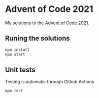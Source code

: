 # Advent of Code 2021

My solutions to the [Advent of Code 2021](https://adventofcode.com/2021).

## Runing the solutions

```bash
npm install
npm start
```

## Unit tests

Testing is automatic through Github Actions

```bash
npm test
```
